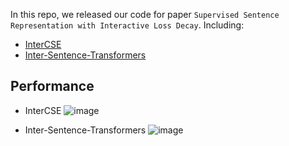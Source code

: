 In this repo, we released our code for paper `Supervised Sentence Representation with Interactive Loss Decay`. Including:

* [InterCSE](https://github.com/2hip3ng/InterCSE/tree/main/InterCSE)
* [Inter-Sentence-Transformers](https://github.com/2hip3ng/InterCSE/tree/main/Inter-Sentence-Transformers)

## Performance
* InterCSE
![image](https://github.com/2hip3ng/InterCSE/assets/38064349/4a49373d-77ad-4cd3-9bc4-c089fadef390)

* Inter-Sentence-Transformers
![image](https://github.com/2hip3ng/InterCSE/assets/38064349/c45fd3d2-32c6-4b42-97fd-4c522a712952)

